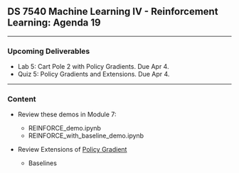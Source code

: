## DS 7540 Machine Learning IV - Reinforcement Learning: Agenda 19

  
---

### Upcoming Deliverables


- Lab 5: Cart Pole 2 with Policy Gradients. Due Apr 4.
- Quiz 5: Policy Gradients and Extensions. Due Apr 4.


---

### Content

- Review these demos in Module 7:
  - REINFORCE_demo.ipynb
  - REINFORCE_with_baseline_demo.ipynb

- Review Extensions of [Policy Gradient](https://github.com/UVADS/reinforcement_learning/blob/main/08_policy_gradients_extensions/policy_gradients_extensions.ppt)
  - Baselines